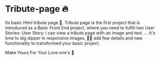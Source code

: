 # Tribute-page 🔥
Its basic Html tribute page 🙏.
Tribute page is the first project that is introduced as a Basic Front End project, 
where you need to fulfill two User Stories: User Story: I can view a tribute page with an image and text. ...
It's time to dig dipper in responsive images, 👩🏼‍
add few details and new functionality to transformed your basic project.

Make Yours For Your Love one's 🥰

